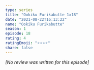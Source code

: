 ```yaml
---
type: series
title: "Ookiku Furikabutte 1x18"
date: "2021-08-22T16:13:22"
name: "Ookiku Furikabutte"
season: 1
episode: 18
rating: 4
ratingEmoji: "⭐️⭐️⭐️⭐️"
share: false
---
```


*[No review was written for this episode]*
